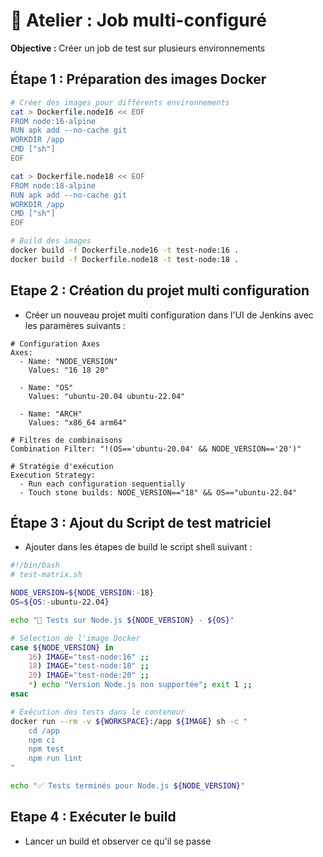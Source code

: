 # 🔧 Atelier  : Job multi-configuré

**Objective :** Créer un job de test sur plusieurs environnements

## Étape 1 : Préparation des images Docker

```bash
# Créer des images pour différents environnements
cat > Dockerfile.node16 << EOF
FROM node:16-alpine
RUN apk add --no-cache git
WORKDIR /app
CMD ["sh"]
EOF

cat > Dockerfile.node18 << EOF
FROM node:18-alpine
RUN apk add --no-cache git
WORKDIR /app
CMD ["sh"]
EOF

# Build des images
docker build -f Dockerfile.node16 -t test-node:16 .
docker build -f Dockerfile.node18 -t test-node:18 .
```

## Etape 2 : Création du projet multi configuration

* Créer un nouveau projet multi configuration dans l'UI de Jenkins avec les paramères suivants :

```
# Configuration Axes
Axes:
  - Name: "NODE_VERSION"
    Values: "16 18 20"
    
  - Name: "OS"
    Values: "ubuntu-20.04 ubuntu-22.04"
    
  - Name: "ARCH"
    Values: "x86_64 arm64"

# Filtres de combinaisons
Combination Filter: "!(OS=='ubuntu-20.04' && NODE_VERSION=='20')"

# Stratégie d'exécution
Execution Strategy:
  - Run each configuration sequentially
  - Touch stone builds: NODE_VERSION=="18" && OS=="ubuntu-22.04"
```

## Étape 3 : Ajout du Script de test matriciel

* Ajouter dans les étapes de build le script shell suivant : 

```bash
#!/bin/bash
# test-matrix.sh

NODE_VERSION=${NODE_VERSION:-18}
OS=${OS:-ubuntu-22.04}

echo "🧪 Tests sur Node.js ${NODE_VERSION} - ${OS}"

# Sélection de l'image Docker
case ${NODE_VERSION} in
    16) IMAGE="test-node:16" ;;
    18) IMAGE="test-node:18" ;;
    20) IMAGE="test-node:20" ;;
    *) echo "Version Node.js non supportée"; exit 1 ;;
esac

# Exécution des tests dans le conteneur
docker run --rm -v ${WORKSPACE}:/app ${IMAGE} sh -c "
    cd /app
    npm ci
    npm test
    npm run lint
"

echo "✅ Tests terminés pour Node.js ${NODE_VERSION}"
```

## Etape 4 : Exécuter le build

* Lancer un build et observer ce qu'il se passe
